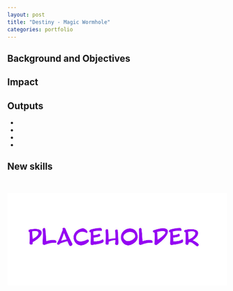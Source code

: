 ```yaml
---
layout: post
title: "Destiny - Magic Wormhole"
categories: portfolio
---
```


## Background and Objectives



## Impact




## Outputs
-
-
-
-


## New skills



<br />

![XX](https://raw.githubusercontent.com/Erioldoesdesign/erioldoesdesign.github.io/master/images/950x400.jpg "XX")
